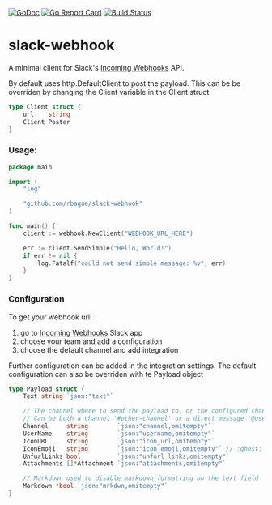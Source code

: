 [![GoDoc](https://godoc.org/github.com/rbague/slack-webhook?status.png)](https://godoc.org/github.com/rbague/slack-webhook)
[![Go Report Card](https://goreportcard.com/badge/github.com/rbague/slack-webhook)](https://goreportcard.com/report/github.com/rbague/slack-webhook)
[![Build Status](https://travis-ci.org/rbague/slack-webhook.svg)](https://travis-ci.org/rbague/slack-webhook)

# slack-webhook
A minimal client for Slack's [Incoming Webhooks](https://api.slack.com/incoming-webhooks) API.

By default uses http.DefaultClient to post the payload. This can be be overriden by changing the Client variable in the Client struct

[embedmd]:# (webhook.go /type Client.*/ /}/)
```go
type Client struct {
	url    string
	Client Poster
}
```

### Usage:
[embedmd]:# (example/main.go)
```go
package main

import (
	"log"

	"github.com/rbague/slack-webhook"
)

func main() {
	client := webhook.NewClient("WEBHOOK_URL_HERE")

	err := client.SendSimple("Hello, World!")
	if err != nil {
		log.Fatalf("could not send simple message: %v", err)
	}
}
```

### Configuration
To get your webhook url:
 1. go to [Incoming Webhooks](https://slack.com/apps/A0F7XDUAZ-incoming-webhooks) Slack app
 2. choose your team and add a configuration
 3. choose the default channel and add integration

Further configuration can be added in the integration settings. 
The default configuration can also be overriden with te Payload object

[embedmd]:# (payload.go /type Payload.*/ /}/)
```go
type Payload struct {
	Text string `json:"text"`

	// The channel where to send the payload to, or the configured channel
	// Can be both a channel '#other-channel' or a direct message '@username'
	Channel     string        `json:"channel,omitempty"`
	UserName    string        `json:"username,omitempty"`
	IconURL     string        `json:"icon_url,omitempty"`
	IconEmoji   string        `json:"icon_emoji,omitempty"` // :ghost:
	UnfurlLinks bool          `json:"unfurl_links,omitempty"`
	Attachments []*Attachment `json:"attachments,omitempty"`

	// Markdown used to disable markdown formatting on the text field
	Markdown *bool `json:"mrkdwn,omitempty"`
}
```
